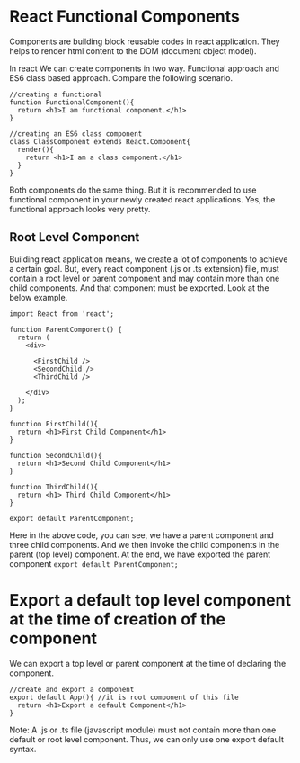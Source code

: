 # React Functional Components

Components are building block reusable codes in react application. They helps to render html content to the DOM (document object model).

In react We can create components in two way. Functional approach and ES6 class based approach. Compare the following scenario.


```
//creating a functional
function FunctionalComponent(){
  return <h1>I am functional component.</h1>
}

//creating an ES6 class component
class ClassComponent extends React.Component{
  render(){
    return <h1>I am a class component.</h1>
  }
}
```

Both components do the same thing. But it is recommended to use functional component in your newly created react applications. Yes, the functional approach looks very pretty.

## Root Level Component

Building react application means, we create a lot of components to achieve a certain goal. But, every react component (.js or .ts extension) file, must contain a root level or parent component and may contain more than one child components. And that component must be exported. Look at the below example.


```
import React from 'react';

function ParentComponent() {
  return (
    <div>

      <FirstChild />
      <SecondChild />
      <ThirdChild />

    </div>
  );
}

function FirstChild(){
  return <h1>First Child Component</h1>
}

function SecondChild(){
  return <h1>Second Child Component</h1>
}

function ThirdChild(){
  return <h1> Third Child Component</h1>
}

export default ParentComponent;
```

Here in the above code, you can see, we have a parent component and three child components. And we then invoke the child components in the parent (top level) component. At the end, we have exported the parent component ```export default ParentComponent;```

# Export a default top level component at the time of creation of the component

We can export a top level or parent component at the time of declaring the component.

```
//create and export a component
export default App(){ //it is root component of this file
  return <h1>Export a default Component</h1>
}
```

Note: A .js or .ts file (javascript module) must not contain more than one default or root level component. Thus, we can only use one export default syntax.


